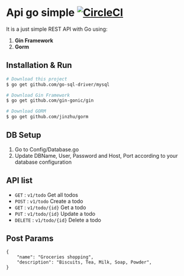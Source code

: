# Api go simple [![CircleCI](https://circleci.com/gh/BinodKafle/gin-todo.svg?style=svg)](https://circleci.com/gh/BinodKafle/gin-todo)
It is a just simple REST API with Go using:
1. **Gin Framework**
2. **Gorm** 

## Installation & Run
```bash
# Download this project
$ go get github.com/go-sql-driver/mysql

# Download Gin Framework
$ go get github.com/gin-gonic/gin

# Download GORM
$ go get github.com/jinzhu/gorm
```

## DB Setup
1. Go to Config/Database.go
2. Update DBName, User, Password and Host, Port according to your database configuration

## API list

* `GET` : `v1/todo` Get all todos
* `POST` : `v1/todo` Create a todo
* `GET` : `v1/todo/{id}` Get a todo
* `PUT` : `v1/todo/{id}` Update a todo
* `DELETE` : `v1/todo/{id}` Delete a todo

## Post Params
```
{
	"name": "Groceries shopping",
	"description": "Biscuits, Tea, Milk, Soap, Powder",
}
```
